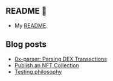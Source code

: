 ## README 👋

* My [README](https://henryzhu.me/readme).

## Blog posts
* [0x-parser: Parsing DEX Transactions](https://medium.com/@henballs/0x-parser-parsing-dex-transactions-9f9a6579d489)
* [Publish an NFT Collection](https://medium.com/@henballs/publish-a-nft-collection-478fcc74014)
* [Testing philosophy](https://henryzhu.me/testing)

<!--
**hzhu/hzhu** is a ✨ _special_ ✨ repository because its `README.md` (this file) appears on your GitHub profile.

Here are some ideas to get you started:

- 🔭 I’m currently working on ...
- 🌱 I’m currently learning ...
- 👯 I’m looking to collaborate on ...
- 🤔 I’m looking for help with ...
- 💬 Ask me about ...
- 📫 How to reach me: ...
- 😄 Pronouns: ...
- ⚡ Fun fact: ...
-->
